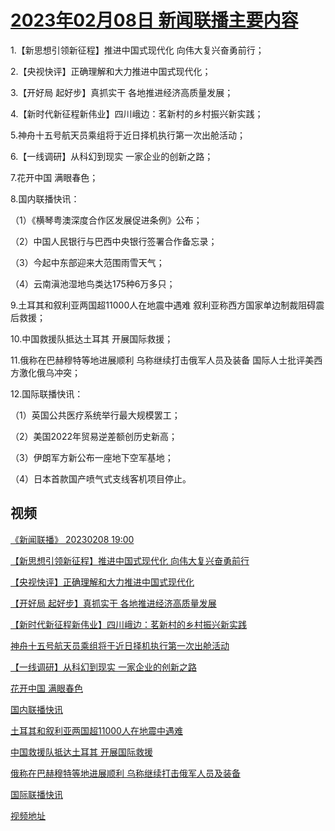 # [2023年02月08日 新闻联播主要内容](https://tv.cctv.com/lm/xwlb/day/20230208.shtml)

1.【新思想引领新征程】推进中国式现代化 向伟大复兴奋勇前行；

2.【央视快评】正确理解和大力推进中国式现代化；

3.【开好局 起好步】真抓实干 各地推进经济高质量发展；

4.【新时代新征程新伟业】四川峨边：茗新村的乡村振兴新实践；

5.神舟十五号航天员乘组将于近日择机执行第一次出舱活动；

6.【一线调研】从科幻到现实 一家企业的创新之路；

7.花开中国 满眼春色；

8.国内联播快讯：

（1）《横琴粤澳深度合作区发展促进条例》公布；

（2）中国人民银行与巴西中央银行签署合作备忘录；

（3）今起中东部迎来大范围雨雪天气；

（4）云南滇池湿地鸟类达175种6万多只；

9.土耳其和叙利亚两国超11000人在地震中遇难 叙利亚称西方国家单边制裁阻碍震后救援；

10.中国救援队抵达土耳其 开展国际救援；

11.俄称在巴赫穆特等地进展顺利 乌称继续打击俄军人员及装备 国际人士批评美西方激化俄乌冲突；

12.国际联播快讯：

（1）英国公共医疗系统举行最大规模罢工；

（2）美国2022年贸易逆差额创历史新高；

（3）伊朗军方新公布一座地下空军基地；

（4）日本首款国产喷气式支线客机项目停止。

## 视频

[《新闻联播》 20230208 19:00](https://tv.cctv.com/2023/02/08/VIDEOKphAVZ4Nm7w2R8JTHmc230208.shtml)

[【新思想引领新征程】推进中国式现代化 向伟大复兴奋勇前行](https://tv.cctv.com/2023/02/08/VIDEVhhcXYE7fZDkRztuWIlZ230208.shtml)

[【央视快评】正确理解和大力推进中国式现代化](https://tv.cctv.com/2023/02/08/VIDEYAcw0DhaD8VGeXPIZVLD230208.shtml)

[【开好局 起好步】真抓实干 各地推进经济高质量发展](https://tv.cctv.com/2023/02/08/VIDEivZlwNQPs08gphzeuPo1230208.shtml)

[【新时代新征程新伟业】四川峨边：茗新村的乡村振兴新实践](https://tv.cctv.com/2023/02/08/VIDEuoXliRo8hxffbGXbnYRy230208.shtml)

[神舟十五号航天员乘组将于近日择机执行第一次出舱活动](https://tv.cctv.com/2023/02/08/VIDEWqT9NtkjUiDC620pr9ZA230208.shtml)

[【一线调研】从科幻到现实 一家企业的创新之路](https://tv.cctv.com/2023/02/08/VIDEOjdKjZZhOKadNEArWVJa230208.shtml)

[花开中国 满眼春色](https://tv.cctv.com/2023/02/08/VIDEvviXWLlmMOjfSKDv4ruI230208.shtml)

[国内联播快讯](https://tv.cctv.com/2023/02/08/VIDEl2QBjGkY82zOp7BI5OCw230208.shtml)

[土耳其和叙利亚两国超11000人在地震中遇难](https://tv.cctv.com/2023/02/08/VIDE6Aahs8utTbWYrmov49tO230208.shtml)

[中国救援队抵达土耳其 开展国际救援](https://tv.cctv.com/2023/02/08/VIDENsxbSDqm9pS3AEwfNXN6230208.shtml)

[俄称在巴赫穆特等地进展顺利 乌称继续打击俄军人员及装备](https://tv.cctv.com/2023/02/08/VIDEBSC6IEJT8QJOXKBROWsI230208.shtml)

[国际联播快讯](https://tv.cctv.com/2023/02/08/VIDE3NuT2zgdishwwkBZ2SE8230208.shtml)

[视频地址](https://tv.cctv.com/lm/xwlb/day/20230208.shtml) 

